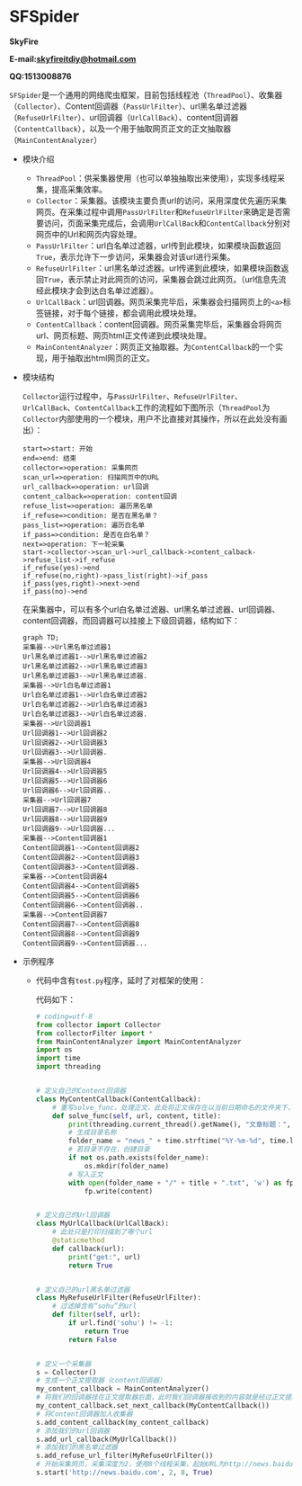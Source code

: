 # SFSpider

**SkyFire**

**E-mail:skyfireitdiy@hotmail.com**

**QQ:1513008876**



`SFSpider`是一个通用的网络爬虫框架，目前包括线程池（`ThreadPool`）、收集器（`Collector`）、Content回调器（`PassUrlFilter`）、url黑名单过滤器（`RefuseUrlFilter`）、url回调器（`UrlCallBack`）、content回调器（`ContentCallback`），以及一个用于抽取网页正文的正文抽取器（`MainContentAnalyzer`）

* 模块介绍

    * `ThreadPool`：供采集器使用（也可以单独抽取出来使用），实现多线程采集，提高采集效率。
    * `Collector`：采集器。该模块主要负责url的访问，采用深度优先遍历采集网页。在采集过程中调用`PassUrlFilter`和`RefuseUrlFilter`来确定是否需要访问，页面采集完成后，会调用`UrlCallBack`和`ContentCallback`分别对网页中的Url和网页内容处理。
    * `PassUrlFilter`：url白名单过滤器，url传到此模块，如果模块函数返回`True`，表示允许下一步访问，采集器会对该url进行采集。
    * `RefuseUrlFilter`：url黑名单过滤器。url传递到此模块，如果模块函数返回`True`，表示禁止对此网页的访问，采集器会跳过此网页。（url信息先流经此模块才会到达白名单过滤器）。
    * `UrlCallBack`：url回调器。网页采集完毕后，采集器会扫描网页上的`<a>`标签链接，对于每个链接，都会调用此模块处理。
    * `ContentCallback`：content回调器。网页采集完毕后，采集器会将网页url、网页标题、网页html正文传递到此模块处理。
    * `MainContentAnalyzer`：网页正文抽取器。为`ContentCallback`的一个实现，用于抽取出html网页的正文。

* 模块结构

    `Collector`运行过程中，与`PassUrlFilter`、`RefuseUrlFilter`、`UrlCallBack`、`ContentCallback`工作的流程如下图所示（`ThreadPool`为`Collector`内部使用的一个模块，用户不比直接对其操作，所以在此处没有画出）：
    ```flow
    start=>start: 开始
    end=>end: 结束
    collector=>operation: 采集网页
    scan_url=>operation: 扫描网页中的URL
    url_callback=>operation: url回调
    content_calback=>operation: content回调
    refuse_list=>operation: 遍历黑名单
    if_refuse=>condition: 是否在黑名单？
    pass_list=>operation: 遍历白名单
    if_pass=>condition: 是否在白名单？
    next=>operation: 下一轮采集
    start->collector->scan_url->url_callback->content_calback->refuse_list->if_refuse
    if_refuse(yes)->end
    if_refuse(no,right)->pass_list(right)->if_pass
    if_pass(yes,right)->next->end
    if_pass(no)->end

    ```
    在采集器中，可以有多个url白名单过滤器、url黑名单过滤器、url回调器、content回调器，而回调器可以挂接上下级回调器，结构如下：

    ```mermaid
    graph TD;
    采集器-->Url黑名单过滤器1
    Url黑名单过滤器1-->Url黑名单过滤器2
    Url黑名单过滤器2-->Url黑名单过滤器3
    Url黑名单过滤器3-->Url黑名单过滤器.
    采集器-->Url白名单过滤器1
    Url白名单过滤器1-->Url白名单过滤器2
    Url白名单过滤器2-->Url白名单过滤器3
    Url白名单过滤器3-->Url白名单过滤器.
    采集器-->Url回调器1
    Url回调器1-->Url回调器2
    Url回调器2-->Url回调器3
    Url回调器3-->Url回调器.
    采集器-->Url回调器4
    Url回调器4-->Url回调器5
    Url回调器5-->Url回调器6
    Url回调器6-->Url回调器..
    采集器-->Url回调器7
    Url回调器7-->Url回调器8
    Url回调器8-->Url回调器9
    Url回调器9-->Url回调器...
    采集器-->Content回调器1
    Content回调器1-->Content回调器2
    Content回调器2-->Content回调器3
    Content回调器3-->Content回调器.
    采集器-->Content回调器4
    Content回调器4-->Content回调器5
    Content回调器5-->Content回调器6
    Content回调器6-->Content回调器..
    采集器-->Content回调器7
    Content回调器7-->Content回调器8
    Content回调器8-->Content回调器9
    Content回调器9-->Content回调器...
    ```

* 示例程序

    * 代码中含有`test.py`程序，延时了对框架的使用：

        代码如下：

        ```python
        # coding=utf-8
        from collector import Collector
        from collectorFilter import *
        from MainContentAnalyzer import MainContentAnalyzer
        import os
        import time
        import threading


        # 定义自己的Content回调器
        class MyContentCallback(ContentCallback):
            # 重写solve_func，处理正文，此处将正文保存在以当前日期命名的文件夹下，文件名为网页标题
            def solve_func(self, url, content, title):
                print(threading.current_thread().getName(), "文章标题：", title)
                # 生成目录名称
                folder_name = "news_" + time.strftime("%Y-%m-%d", time.localtime())
                # 若目录不存在，创建目录
                if not os.path.exists(folder_name):
                    os.mkdir(folder_name)
                # 写入正文
                with open(folder_name + "/" + title + ".txt", 'w') as fp:
                    fp.write(content)


        # 定义自己的Url回调器
        class MyUrlCallback(UrlCallBack):
            # 此处只是打印扫描到了哪个url
            @staticmethod
            def callback(url):
                print("get:", url)
                return True


        # 定义自己的url黑名单过滤器
        class MyRefuseUrlFilter(RefuseUrlFilter):
            # 过滤掉含有“sohu”的url
            def filter(self, url):
                if url.find('sohu') != -1:
                    return True
                return False


        # 定义一个采集器
        s = Collector()
        # 生成一个正文提取器（content回调器）
        my_content_callback = MainContentAnalyzer()
        # 将我们的回调器挂在正文提取器后面，此时我们回调器接收到的内容就是经过正文提取器处理过的内容了，如果后面还有处理，还可以再挂回调器
        my_content_callback.set_next_callback(MyContentCallback())
        # 将Content回调器加入收集器
        s.add_content_callback(my_content_callback)
        # 添加我们的url回调器
        s.add_url_callback(MyUrlCallback())
        # 添加我们的黑名单过滤器
        s.add_refuse_url_filter(MyRefuseUrlFilter())
        # 开始采集网页，采集深度为2，使用8个线程采集，起始URL为http://news.baidu.com（起始网页不会被黑名单过滤器过滤掉）
        s.start('http://news.baidu.com', 2, 8, True)

        ```

        ​








